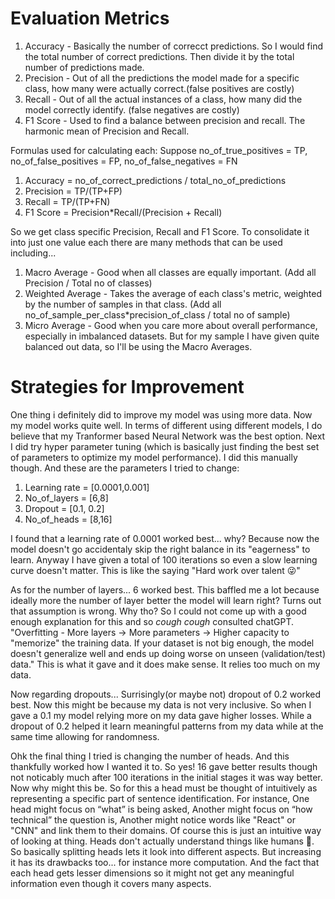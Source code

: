 # Evaluation Metrics
1. Accuracy - Basically the number of correcct predictions. So I would find the total number of correct predictions. Then divide it by the total number of predictions made.
2. Precision - Out of all the predictions the model made for a specific class, how many were actually correct.(false positives are costly)
3. Recall - Out of all the actual instances of a class, how many did the model correctly identify. (false negatives are costly)
4. F1 Score - Used to find a balance between precision and recall. The harmonic mean of Precision and Recall.

Formulas used for calculating each:
Suppose no_of_true_positives = TP, no_of_false_positives = FP, no_of_false_negatives = FN
1. Accuracy = no_of_correct_predictions / total_no_of_predictions
2. Precision = TP/(TP+FP)
3. Recall = TP/(TP+FN)
4. F1 Score = Precision*Recall/(Precision + Recall)

So we get class specific Precision, Recall and F1 Score. To consolidate it into just one value each there are many methods that can be used including... 
1. Macro Average - Good when all classes are equally important. (Add all Precision / Total no of classes)
2. Weighted Average - Takes the average of each class's metric, weighted by the number of samples in that class. (Add all no_of_sample_per_class*precision_of_class / total no of sample)
3. Micro Average - Good when you care more about overall performance, especially in imbalanced datasets.
But for my sample I have given quite balanced out data, so I'll be using the Macro Averages.



# Strategies for Improvement
One thing i definitely did to improve my model was using more data. Now my model works quite well. In terms of different using different models, I do believe that my Tranformer based Neural Network was the best option. Next I did try hyper parameter tuning (which is basically just finding the best set of parameters to optimize my model performance). I did this manually though. And these are the parameters I tried to change:
1. Learning rate = [0.0001,0.001]
2. No_of_layers = [6,8]
3. Dropout = [0.1, 0.2]
4. No_of_heads = [8,16]

I found that a learning rate of 0.0001 worked best... why? Because now the model doesn't go accidentaly skip the right balance in its "eagerness" to learn. Anyway I have given a total of 100 iterations so even a slow learning curve doesn't matter. This is like the saying "Hard work over talent 😜"

As for the number of layers... 6 worked best. This baffled me a lot because ideally more the number of layer better the model will learn right? Turns out that assumption is wrong. Why tho? So I could not come up with a good enough explanation for this and so *cough* *cough* consulted chatGPT. "Overfitting - More layers → More parameters → Higher capacity to "memorize" the training data. If your dataset is not big enough, the model doesn't generalize well and ends up doing worse on unseen (validation/test) data." This is what it gave and it does make sense. It relies too much on my data. 

Now regarding dropouts... Surrisingly(or maybe not) dropout of 0.2 worked best. Now this might be because my data is not very inclusive. So when I gave a 0.1 my model relying more on my data gave higher losses. While a dropout of 0.2 helped it learn meaningful patterns from my data while at the same time allowing for randomness. 

Ohk the final thing I tried is changing the number of heads. And this thankfully worked how I wanted it to. So yes! 16 gave better results though not noticably much after 100 iterations in the initial stages it was way better. Now why might this be. So for this a head must be thought of intuitively as representing a specific part of sentence identification. For instance, One head might focus on “what” is being asked, Another might focus on “how technical” the question is, Another might notice words like "React" or "CNN" and link them to their domains. Of course this is just an intuitive way of looking at thing. Heads don't actually understand things like humans 🤣. So basically splitting heads lets it look into different aspects. But increasing it has its drawbacks too... for instance more computation. And the fact that each head gets lesser dimensions so it might not get any meaningful information even though it covers many aspects.
